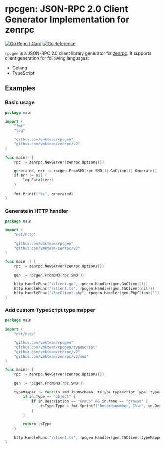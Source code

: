 # rpcgen: JSON-RPC 2.0 Client Generator Implementation for zenrpc

[![Go Report Card](https://goreportcard.com/badge/github.com/vmkteam/rpcgen)](https://goreportcard.com/report/github.com/vmkteam/rpcgen) [![Go Reference](https://pkg.go.dev/badge/github.com/vmkteam/rpcgen.svg)](https://pkg.go.dev/github.com/vmkteam/rpcgen)

`rpcgen` is a JSON-RPC 2.0 client library generator for [zenrpc](https://github.com/vmkteam/zenrpc). It supports client generation for following languages:
- Golang
- TypeScript

## Examples

### Basic usage

```go
package main

import (
	"fmt"
	"log"

	"github.com/vmkteam/rpcgen"
	"github.com/vmkteam/zenrpc/v2"
)

func main() {
	rpc := zenrpc.NewServer(zenrpc.Options{})

	generated, err := rpcgen.FromSMD(rpc.SMD()).GoClient().Generate()
	if err != nil {
		log.Fatal(err)
	}
	
	fmt.Printf("%s", generated)
}
```

### Generate in HTTP handler

```go
package main 

import (
	"net/http"
	
	"github.com/vmkteam/rpcgen"
	"github.com/vmkteam/zenrpc/v2"
)

func main () {
	rpc := zenrpc.NewServer(zenrpc.Options{})

	gen := rpcgen.FromSMD(rpc.SMD())

	http.HandleFunc("/client.go", rpcgen.Handler(gen.GoClient()))
	http.HandleFunc("/client.ts", rpcgen.Handler(gen.TSClient(nil)))
	http.HandleFunc("/RpcClient.php", rpcgen.Handler(gen.PhpClient("")))
}
```

### Add custom TypeScript type mapper

```go
package main

import (
	"net/http"

	"github.com/vmkteam/rpcgen"
	"github.com/vmkteam/rpcgen/typescript"
	"github.com/vmkteam/zenrpc/v2"
	"github.com/vmkteam/zenrpc/v2/smd"
)

func main() {
	rpc := zenrpc.NewServer(zenrpc.Options{})

	gen := rpcgen.FromSMD(rpc.SMD())

	typeMapper := func(in smd.JSONSchema, tsType typescript.Type) typescript.Type {
		if in.Type == "object" {
			if in.Description == "Group" && in.Name == "groups" {
				tsType.Type = fmt.Sprintf("Record<number, I%s>", in.Description)
			}
		}
		
		return tsType
	}

	http.HandleFunc("/client.ts", rpcgen.Handler(gen.TSClient(typeMapper)))
}
```
